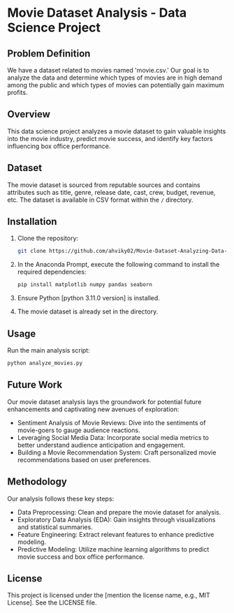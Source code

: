 # Movie Dataset Analysis - Data Science Project

## Problem Definition 
We have a dataset related to movies named 'movie.csv.' Our goal is to analyze the data and determine which types of movies are in high demand among the public and which types of movies can potentially gain maximum profits.

## Overview
This data science project analyzes a movie dataset to gain valuable insights into the movie industry, predict movie success, and identify key factors influencing box office performance.

## Dataset
The movie dataset is sourced from reputable sources and contains attributes such as title, genre, release date, cast, crew, budget, revenue, etc. The dataset is available in CSV format within the `/` directory.



## Installation
1. Clone the repository:
   ```bash
   git clone https://github.com/ahviky02/Movie-Dataset-Analyzing-Data-Science-.git
   ```

2. In the Anaconda Prompt, execute the following command to install the required dependencies:
   ```bash
   pip install matplotlib numpy pandas seaborn
   ```

3. Ensure Python [python 3.11.0 version] is installed.
4. The movie dataset is already set in the directory.

## Usage
Run the main analysis script:
```bash
python analyze_movies.py
```

## Future Work
Our movie dataset analysis lays the groundwork for potential future enhancements and captivating new avenues of exploration:

- Sentiment Analysis of Movie Reviews: Dive into the sentiments of movie-goers to gauge audience reactions.
- Leveraging Social Media Data: Incorporate social media metrics to better understand audience anticipation and engagement.
- Building a Movie Recommendation System: Craft personalized movie recommendations based on user preferences.



## Methodology
Our analysis follows these key steps:

- Data Preprocessing: Clean and prepare the movie dataset for analysis.
- Exploratory Data Analysis (EDA): Gain insights through visualizations and statistical summaries.
- Feature Engineering: Extract relevant features to enhance predictive modeling.
- Predictive Modeling: Utilize machine learning algorithms to predict movie success and box office performance.

## License
This project is licensed under the [mention the license name, e.g., MIT License]. See the LICENSE file.

